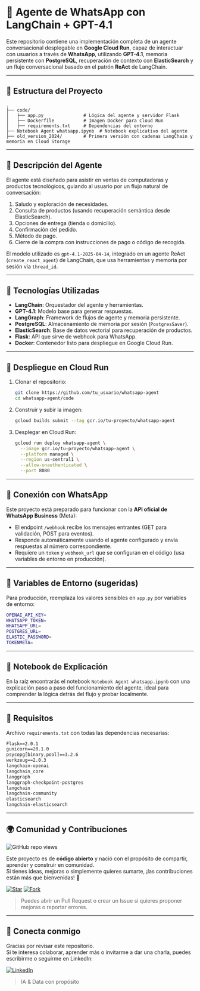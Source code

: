# 🤖 Agente de WhatsApp con LangChain + GPT-4.1

Este repositorio contiene una implementación completa de un agente conversacional desplegable en **Google Cloud Run**, capaz de interactuar con usuarios a través de **WhatsApp**, utilizando **GPT-4.1**, memoria persistente con **PostgreSQL**, recuperación de contexto con **ElasticSearch** y un flujo conversacional basado en el patrón **ReAct** de LangChain.

---

## 📂 Estructura del Proyecto

```
.
├── code/
│   ├── app.py               # Lógica del agente y servidor Flask
│   ├── Dockerfile           # Imagen Docker para Cloud Run
│   ├── requirements.txt     # Dependencias del entorno
├── Notebook Agent whatsapp.ipynb  # Notebook explicativo del agente
├── old_version_2024/        # Primera versión con cadenas LangChain y memoria en Cloud Storage
```

---

## 🧠 Descripción del Agente

El agente está diseñado para asistir en ventas de computadoras y productos tecnológicos, guiando al usuario por un flujo natural de conversación:

1. Saludo y exploración de necesidades.
2. Consulta de productos (usando recuperación semántica desde ElasticSearch).
3. Opciones de entrega (tienda o domicilio).
4. Confirmación del pedido.
5. Método de pago.
6. Cierre de la compra con instrucciones de pago o código de recogida.

El modelo utilizado es `gpt-4.1-2025-04-14`, integrado en un agente ReAct (`create_react_agent`) de LangChain, que usa herramientas y memoria por sesión vía `thread_id`.

---

## 🔧 Tecnologías Utilizadas

- **LangChain**: Orquestador del agente y herramientas.
- **GPT-4.1**: Modelo base para generar respuestas.
- **LangGraph**: Framework de flujos de agente y memoria persistente.
- **PostgreSQL**: Almacenamiento de memoria por sesión (`PostgresSaver`).
- **ElasticSearch**: Base de datos vectorial para recuperación de productos.
- **Flask**: API que sirve de webhook para WhatsApp.
- **Docker**: Contenedor listo para despliegue en Google Cloud Run.

---

## 🚀 Despliegue en Cloud Run

1. Clonar el repositorio:

   ```bash
   git clone https://github.com/tu_usuario/whatsapp-agent
   cd whatsapp-agent/code
   ```

2. Construir y subir la imagen:

   ```bash
   gcloud builds submit --tag gcr.io/tu-proyecto/whatsapp-agent
   ```

3. Desplegar en Cloud Run:

   ```bash
   gcloud run deploy whatsapp-agent \
     --image gcr.io/tu-proyecto/whatsapp-agent \
     --platform managed \
     --region us-central1 \
     --allow-unauthenticated \
     --port 8080
   ```

---

## 📩 Conexión con WhatsApp

Este proyecto está preparado para funcionar con la **API oficial de WhatsApp Business** (Meta):

- El endpoint `/webhook` recibe los mensajes entrantes (GET para validación, POST para eventos).
- Responde automáticamente usando el agente configurado y envía respuestas al número correspondiente.
- Requiere un `token` y `webhook_url` que se configuran en el código (usa variables de entorno en producción).

---

## 🔐 Variables de Entorno (sugeridas)

Para producción, reemplaza los valores sensibles en `app.py` por variables de entorno:

```bash
OPENAI_API_KEY=
WHATSAPP_TOKEN=
WHATSAPP_URL=
POSTGRES_URL=
ELASTIC_PASSWORD=
TOKENMETA=
```

---

## 📓 Notebook de Explicación

En la raíz encontrarás el notebook `Notebook Agent whatsapp.ipynb` con una explicación paso a paso del funcionamiento del agente, ideal para comprender la lógica detrás del flujo y probar localmente.

---

## 🧪 Requisitos

Archivo `requirements.txt` con todas las dependencias necesarias:

```txt
Flask==2.0.1
gunicorn==20.1.0
psycopg[binary,pool]==3.2.6
werkzeug==2.0.3
langchain-openai
langchain_core
langgraph
langgraph-checkpoint-postgres
langchain
langchain-community
elasticsearch
langchain-elasticsearch
```

---


## 🌍 Comunidad y Contribuciones

![GitHub repo views](https://komarev.com/ghpvc/?username=macespinoza&repo=BotWhatsappGPT&color=blue&style=flat)

Este proyecto es de **código abierto** y nació con el propósito de compartir, aprender y construir en comunidad.  
Si tienes ideas, mejoras o simplemente quieres sumarte, ¡las contribuciones están más que bienvenidas! 🙌

[![Star](https://img.shields.io/github/stars/macespinoza/BotWhatsappGPT?style=social)](https://github.com/macespinoza/BotWhatsappGPT/stargazers)
[![Fork](https://img.shields.io/github/forks/macespinoza/BotWhatsappGPT?style=social)](https://github.com/macespinoza/BotWhatsappGPT/fork)

> Puedes abrir un Pull Request o crear un Issue si quieres proponer mejoras o reportar errores.  

---

## 🤝 Conecta conmigo

Gracias por revisar este repositorio.  
Si te interesa colaborar, aprender más o invitarme a dar una charla, puedes escribirme o seguirme en LinkedIn:

[![LinkedIn](https://img.shields.io/badge/LinkedIn-Miguel%20Cotrina-blue?logo=linkedin&style=flat-square)](https://www.linkedin.com/in/mcotrina/)

> IA & Data con propósito